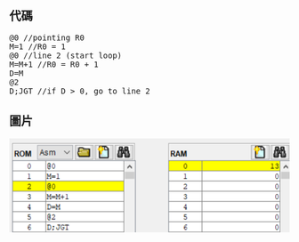 ## 代碼
<pre>@0 //pointing R0
M=1 //R0 = 1
@0 //line 2 (start loop)
M=M+1 //R0 = R0 + 1
D=M
@2
D;JGT //if D > 0, go to line 2</pre>

## 圖片

![](組合語言.png)  